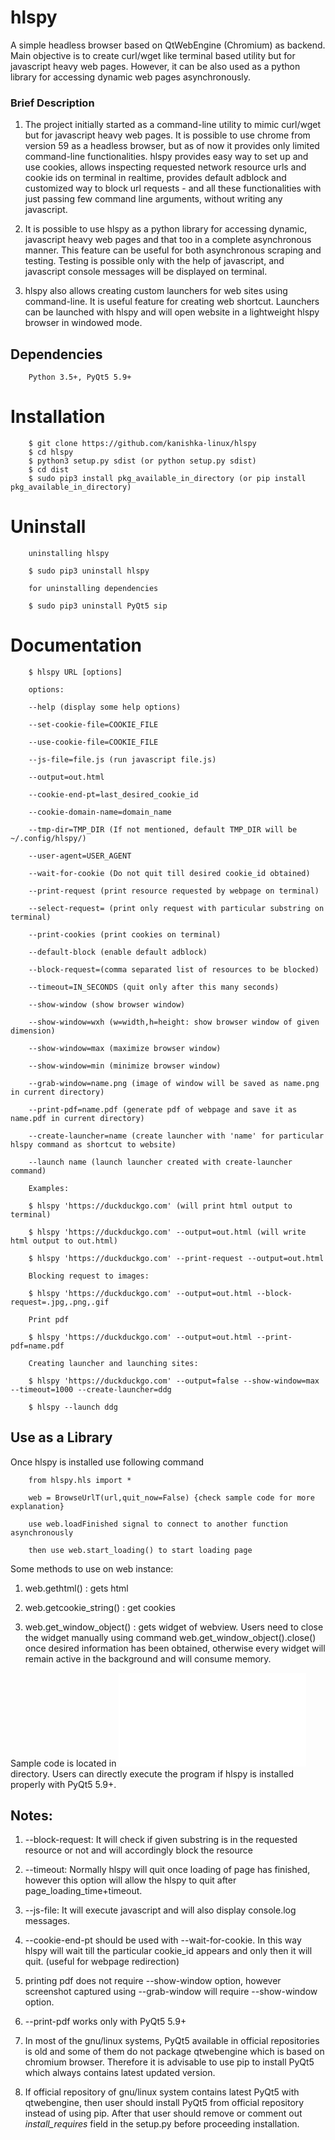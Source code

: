 # hlspy

A simple headless browser based on QtWebEngine (Chromium) as backend. Main objective is to create curl/wget like terminal based utility but for javascript heavy web pages. However, it can be also used as a python library for accessing dynamic web pages asynchronously.

### Brief Description

1. The project initially started as a command-line utility to mimic curl/wget but for javascript heavy web pages. It is possible to use chrome from version 59 as a headless browser, but as of now it provides only limited command-line functionalities. hlspy provides easy way to set up and use cookies, allows inspecting requested network resource urls and cookie ids on terminal in realtime, provides default adblock and customized way to block url requests - and all these functionalities with just passing few command line arguments, without writing any javascript. 

2. It is possible to use hlspy as a python library for accessing dynamic, javascript heavy web pages and that too in a complete asynchronous manner. This feature can be useful for both asynchronous scraping and testing. Testing is possible only with the help of javascript, and javascript console messages will be displayed on terminal. 

3. hlspy also allows creating custom launchers for web sites using command-line. It is useful feature for creating web shortcut. Launchers can be launched with hlspy and will open website in a lightweight hlspy browser in windowed mode.

## Dependencies

		Python 3.5+, PyQt5 5.9+
		
# Installation

		$ git clone https://github.com/kanishka-linux/hlspy
		$ cd hlspy
		$ python3 setup.py sdist (or python setup.py sdist)
		$ cd dist
		$ sudo pip3 install pkg_available_in_directory (or pip install pkg_available_in_directory)
			
# Uninstall
		
		uninstalling hlspy
		
		$ sudo pip3 uninstall hlspy 
		
		for uninstalling dependencies
		
		$ sudo pip3 uninstall PyQt5 sip
		
# Documentation

		$ hlspy URL [options]
		
		options:
		
		--help (display some help options)
		
		--set-cookie-file=COOKIE_FILE
				
		--use-cookie-file=COOKIE_FILE
		
		--js-file=file.js (run javascript file.js)
		
		--output=out.html
		
		--cookie-end-pt=last_desired_cookie_id
		
		--cookie-domain-name=domain_name
		
		--tmp-dir=TMP_DIR (If not mentioned, default TMP_DIR will be ~/.config/hlspy/)
		
		--user-agent=USER_AGENT
		
		--wait-for-cookie (Do not quit till desired cookie_id obtained)
		
		--print-request (print resource requested by webpage on terminal)
		
		--select-request= (print only request with particular substring on terminal)
		
		--print-cookies (print cookies on terminal)
		
		--default-block (enable default adblock)
		
		--block-request=(comma separated list of resources to be blocked)
		
		--timeout=IN_SECONDS (quit only after this many seconds)
		
		--show-window (show browser window)
		
		--show-window=wxh (w=width,h=height: show browser window of given dimension)
		
		--show-window=max (maximize browser window)
		
		--show-window=min (minimize browser window)
		
		--grab-window=name.png (image of window will be saved as name.png in current directory)
		
		--print-pdf=name.pdf (generate pdf of webpage and save it as name.pdf in current directory)
		
		--create-launcher=name (create launcher with 'name' for particular hlspy command as shortcut to website)
		
		--launch name (launch launcher created with create-launcher command)
		
		Examples:
		
		$ hlspy 'https://duckduckgo.com' (will print html output to terminal)
		
		$ hlspy 'https://duckduckgo.com' --output=out.html (will write html output to out.html)
		
		$ hlspy 'https://duckduckgo.com' --print-request --output=out.html
		
		Blocking request to images:
		
		$ hlspy 'https://duckduckgo.com' --output=out.html --block-request=.jpg,.png,.gif
		
		Print pdf
		
		$ hlspy 'https://duckduckgo.com' --output=out.html --print-pdf=name.pdf
		
		Creating launcher and launching sites:
		
		$ hlspy 'https://duckduckgo.com' --output=false --show-window=max --timeout=1000 --create-launcher=ddg
		
		$ hlspy --launch ddg
		
## Use as a Library

Once hlspy is installed use following command

		from hlspy.hls import *
		
		web = BrowseUrlT(url,quit_now=False) {check sample code for more explanation}
		
		use web.loadFinished signal to connect to another function asynchronously
		
		then use web.start_loading() to start loading page
		
Some methods to use on web instance:
		
1. web.gethtml() : gets html
		
2. web.getcookie_string() : get cookies
		
3. web.get_window_object() : gets widget of webview. Users need to close the widget manually using command web.get_window_object().close() once desired information has been obtained, otherwise every widget will remain active in the background and will consume memory.

Sample code is located in ![sample](/sample/sample_async.py) directory. Users can directly execute the program if hlspy is installed properly with PyQt5 5.9+.
		

		
## Notes:

1. --block-request: It will check if given substring is in the requested resource or not and will accordingly block the resource

2. --timeout: Normally hlspy will quit once loading of page has finished, however this option will allow the hlspy to quit after page_loading_time+timeout.   

3. --js-file: It will execute javascript and will also display console.log messages.

4. --cookie-end-pt should be used with --wait-for-cookie. In this way hlspy will wait till the particular cookie_id appears and only then it will quit. (useful for webpage redirection)

5. printing pdf does not require --show-window option, however screenshot captured using --grab-window will require --show-window option.

6. --print-pdf works only with PyQt5 5.9+

7. In most of the gnu/linux systems, PyQt5 available in official repositories is old and some of them do not package qtwebengine which is based on chromium browser. Therefore it is advisable to use pip to install PyQt5 which always contains latest updated version. 

8. If official repository of gnu/linux system contains latest PyQt5 with qtwebengine, then user should install PyQt5 from official repository instead of using pip. After that user should remove or comment out *install_requires* field in the setup.py before proceeding installation.
